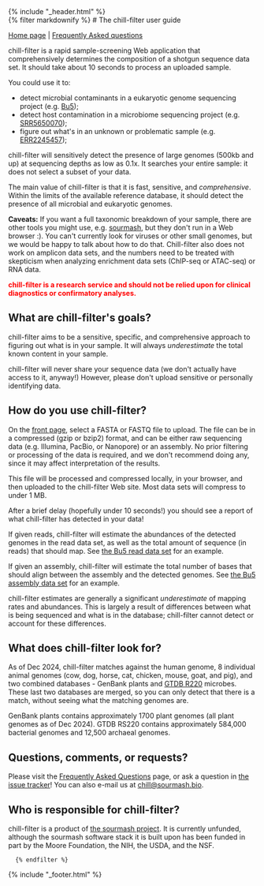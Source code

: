 <html><head>
    <title>chill-filter sample screening - User Guide</title>
    {% include "_header.html" %}
</head>

  <body>
    <main class="container">
      {% filter markdownify %}
# The chill-filter user guide

[Home page](/) | [Frequently Asked questions](/faq)

chill-filter is a rapid sample-screening Web application that comprehensively
determines the composition of a shotgun sequence data set. It should take
about 10 seconds to process an uploaded sample.

You could use it to:

* detect microbial contaminants in a eukaryotic genome sequencing project (e.g. [Bu5](/example?filename=Bu5.abund.k51.s100_000.sig.zip));
* detect host contamination in a microbiome sequencing project (e.g. [SRR5650070](/example?filename=SRR5650070.k51.s100_000.sig.zip));
* figure out what's in an unknown or problematic sample (e.g. [ERR2245457](/example?filename=ERR2245457.k51.s100_000.sig.zip));

chill-filter will sensitively detect the presence of large genomes
(500kb and up) at sequencing depths as low as 0.1x. It searches your entire
sample: it does not select a subset of your data.

The main value of chill-filter is that it is fast, sensitive, and
_comprehensive_. Within the limits of the available reference database,
it should detect the presence of all microbial and eukaryotic genomes.

**Caveats:** If you want a full taxonomic breakdown of your sample,
there are other tools you might use,
e.g. [sourmash](https://sourmash.readthedocs.io/), but they don't run
in a Web browser :). You can't currently look for viruses or other
small genomes, but we would be happy to talk about how to do
that. Chill-filter also does not work on amplicon data sets, and the
numbers need to be treated with skepticism when analyzing enrichment
data sets (ChIP-seq or ATAC-seq) or RNA data.

**<font style="color:red">chill-filter is a research service and should not be relied upon for
clinical diagnostics or confirmatory analyses.</font>**

## What are chill-filter's goals?

chill-filter aims to be a sensitive, specific, and comprehensive
approach to figuring out what is in your sample. It will always
_underestimate_ the total known content in your sample.

chill-filter will never share your sequence data (we don't actually have
access to it, anyway!) However, please don't upload sensitive or personally
identifying data.

## How do you use chill-filter?

On the [front page](/), select a FASTA or FASTQ file to upload. The
file can be in a compressed (gzip or bzip2) format, and can be either
raw sequencing data (e.g. Illumina, PacBio, or Nanopore) or an
assembly. No prior filtering or processing of the data is required, and
we don't recommend doing any, since it may affect interpretation of the
results.

This file will be processed and compressed locally, in your browser,
and then uploaded to the chill-filter Web site. Most data sets will compress
to under 1 MB.

After a brief delay (hopefully under 10 seconds!) you should see a report
of what chill-filter has detected in your data!

If given reads, chill-filter will estimate the abundances of the
detected genomes in the read data set, as well as the total amount of
sequence (in reads) that should map. See [the Bu5 read data set](/example?filename=Bu5.abund.k51.s100_000.sig.zip) for an example.

If given an assembly, chill-filter will estimate the total number of bases
that should align between the assembly and the detected genomes. See [the Bu5 assembly data set]() for an example.

chill-filter estimates are generally a significant _underestimate_ of
mapping rates and abundances. This is largely a result of differences
between what is being sequenced and what is in the database; chill-filter
cannot detect or account for these differences.

## What does chill-filter look for?

As of Dec 2024, chill-filter matches against the human genome, 8
individual animal genomes (cow, dog, horse, cat, chicken, mouse, goat,
and pig), and two combined databases - GenBank plants and
[GTDB R220](https://gtdb.ecogenomic.org/stats/r220) microbes. These
last two databases are merged, so you can only detect that there is a
match, without seeing what the matching genomes are.

GenBank plants contains approximately 1700 plant genomes (all plant genomes
as of Dec 2024). GTDB RS220 contains approximately 584,000 bacterial genomes
and 12,500 archaeal genomes.

## Questions, comments, or requests?

Please visit the [Frequently Asked Questions](/faq) page, or ask a
question in
[the issue tracker](https://github.com/dib-lab/chill-filter/issues)!
You can also e-mail us at [chill@sourmash.bio](mailto:chill@sourmash.bio).

## Who is responsible for chill-filter?

chill-filter is a product of
[the sourmash project](https://github.com/sourmash-bio/). It is
currently unfunded, although the sourmash software stack it is built
upon has been funded in part by the Moore Foundation, the NIH, the
USDA, and the NSF.

      {% endfilter %}
{% include "_footer.html" %}
    </main>
   </body>
</html>
